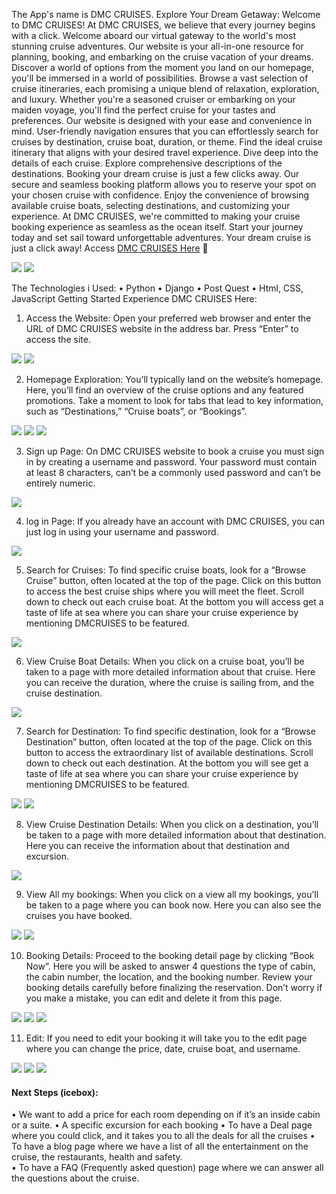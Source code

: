 The App's name is DMC CRUISES.
Explore Your Dream Getaway: Welcome to DMC CRUISES!
At DMC CRUISES, we believe that every journey begins with a click. Welcome aboard our virtual gateway to the world's most stunning cruise adventures. Our website is your all-in-one resource for planning, booking, and embarking on the cruise vacation of your dreams. Discover a world of options from the moment you land on our homepage, you'll be immersed in a world of possibilities. Browse a vast selection of cruise itineraries, each promising a unique blend of relaxation, exploration, and luxury. Whether you're a seasoned cruiser or embarking on your maiden voyage, you'll find the perfect cruise for your tastes and preferences. Our website is designed with your ease and convenience in mind. User-friendly navigation ensures that you can effortlessly search for cruises by destination, cruise boat, duration, or theme. Find the ideal cruise itinerary that aligns with your desired travel experience. Dive deep into the details of each cruise. Explore comprehensive descriptions of the destinations. Booking your dream cruise is just a few clicks away. Our secure and seamless booking platform allows you to reserve your spot on your chosen cruise with confidence. Enjoy the convenience of browsing available cruise boats, selecting destinations, and customizing your experience. At DMC CRUISES, we're committed to making your cruise booking experience as seamless as the ocean itself. Start your journey today and set sail toward unforgettable adventures. 
Your dream cruise is just a click away! Access <a href="https://dmccruises-6f1a47dff91f.herokuapp.com/">DMC CRUISES Here</a> 

<img src="https://i.imgur.com/0Z2MWec.png">
<img src="https://i.imgur.com/Z8DYOBo.png">

The Technologies i Used:
•	Python
•	Django
•	Post Quest
•	Html, CSS, JavaScript
Getting Started
Experience DMC CRUISES Here:
1.	Access the Website: Open your preferred web browser and enter the URL of DMC CRUISES website in the address bar. Press “Enter” to access the site.

<img src="https://i.imgur.com/0Z2MWec.png">
<img src="https://i.imgur.com/TMLOapH.png">

2. Homepage Exploration: You’ll typically land on the website’s homepage. Here, you’ll find an overview of the cruise options and any featured promotions. Take a moment to look for tabs that lead to key information, such as “Destinations,” “Cruise boats”, or “Bookings”. 

<img src="https://i.imgur.com/AaUKkJH.png">
<img src="https://i.imgur.com/RuDiAQL.png">
<img src="https://i.imgur.com/Z8DYOBo.png">

3. Sign up Page: On DMC CRUISES website to book a cruise you must sign in by creating a username and password. Your password must contain at least 8 characters, can’t be a commonly used password and can’t be entirely numeric.
<img src="https://i.imgur.com/Wd5YIhA.png">

 4. log in Page: If you already have an account with DMC CRUISES, you can just log in using your username and password. 
<img src="https://i.imgur.com/L8zZPKS.png">


5.  Search for Cruises: To find specific cruise boats, look for a “Browse Cruise” button, often located at the top of the page. Click on this button to access the best cruise ships where you will meet the fleet. Scroll down to check out each cruise boat. At the bottom you will access get a taste of life at sea where you can share your cruise experience by mentioning DMCRUISES to be featured. 
<img src="https://i.imgur.com/3UweUPq.png">


6. View Cruise Boat Details: When you click on a cruise boat, you’ll be taken to a page with more detailed information about that cruise. Here you can receive the duration, where the cruise is sailing from, and the cruise destination.
<img src="https://i.imgur.com/sLRLvCE.png">


 7. Search for Destination: To find specific destination, look for a “Browse Destination” button, often located at the top of the page. Click on this button to access the extraordinary list of available destinations. Scroll down to check out each destination. At the bottom you will see get a taste of life at sea where you can share your cruise experience by mentioning DMCRUISES to be featured.
<img src="https://i.imgur.com/wa3y5HU.png">
<img src="https://i.imgur.com/bsXtIfa.png">


8. View Cruise Destination Details: When you click on a destination, you’ll be taken to a page with more detailed information about that destination. Here you can receive the information about that destination and excursion.
<img src="https://i.imgur.com/uXEWsZ9.png">


9. View All my bookings: When you click on a view all my bookings, you’ll be taken to a page where you can book now. Here you can also see the cruises you have booked.
<img src="https://i.imgur.com/7hBQgtF.jpg">
<img src="https://i.imgur.com/R2QpflF.png">


10. Booking Details: Proceed to the booking detail page by clicking “Book Now”. Here you will be asked to answer 4 questions the type of cabin, the cabin number, the location, and the booking number. Review your booking details carefully before finalizing the reservation. Don’t worry if you make a mistake, you can edit and delete it from this page.
<img src="https://i.imgur.com/v0yijRs.png">
<img src="https://i.imgur.com/nJePM1j.png">
<img src="https://i.imgur.com/TJwoCKF.png">



11. Edit: If you need to edit your booking it will take you to the edit page where you can change the price, date, cruise boat, and username.
<img src="https://i.imgur.com/AtfVm4w.png">
<img src="https://i.imgur.com/EImDYVX.jpg">
<img src="https://i.imgur.com/Kck2KZt.jpg">


#### Next Steps (icebox):
•	We want to add a price for each room depending on if it’s an inside cabin or a suite.
•	A specific excursion for each booking
•	To have a Deal page where you could click, and it takes you to all the deals for all the cruises
•	To have a blog page where we have a list of all the entertainment on the cruise, the restaurants, health and safety.  
•	To have a FAQ (Frequently asked question) page where we can answer all the questions about the cruise.





